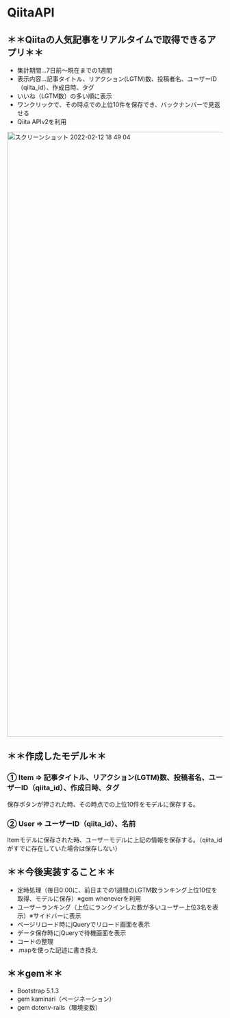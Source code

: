 # QiitaAPI

## ＊＊Qiitaの人気記事をリアルタイムで取得できるアプリ＊＊
- 集計期間…7日前〜現在までの1週間
- 表示内容…記事タイトル、リアクション(LGTM)数、投稿者名、ユーザーID（qiita_id）、作成日時、タグ
- いいね（LGTM数）の多い順に表示
- ワンクリックで、その時点での上位10件を保存でき、バックナンバーで見返せる
- Qiita APIv2を利用

<img width="1411" alt="スクリーンショット 2022-02-12 18 49 04" src="https://user-images.githubusercontent.com/91657176/153706343-6b6a732a-104c-45f9-be97-fde72344f2aa.png">


## ＊＊作成したモデル＊＊
### ① Item => 記事タイトル、リアクション(LGTM)数、投稿者名、ユーザーID（qiita_id）、作成日時、タグ
 保存ボタンが押された時、その時点での上位10件をモデルに保存する。
### ② User => ユーザーID（qiita_id）、名前
 Itemモデルに保存された時、ユーザーモデルに上記の情報を保存する。（qiita_idがすでに存在していた場合は保存しない）


## ＊＊今後実装すること＊＊
- 定時処理（毎日0:00に、前日までの1週間のLGTM数ランキング上位10位を取得、モデルに保存）※gem wheneverを利用
- ユーザーランキング（上位にランクインした数が多いユーザー上位3名を表示）※サイドバーに表示
- ページリロード時にjQueryでリロード画面を表示
- データ保存時にjQueryで待機画面を表示
- コードの整理
- .mapを使った記述に書き換え


## ＊＊gem＊＊
- Bootstrap 5.1.3
- gem kaminari（ページネーション）
- gem dotenv-rails（環境変数）
